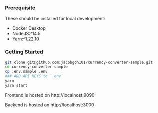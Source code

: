 ### Prerequisite

These should be installed for local development:
- Docker Desktop
- NodeJS:^14.5
- Yarn:^1.22.10

### Getting Started

```sh
git clone git@github.com:jacobgoh101/currency-converter-sample.git
cd currency-converter-sample
cp .env.sample .env
### ADD API KEYS to `.env`
yarn
yarn start
```

Frontend is hosted on http://localhost:9090

Backend is hosted on http://localhost:3000

